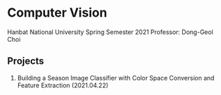 # Computer Vision

Hanbat National University
Spring Semester 2021
Professor: Dong-Geol Choi

## Projects

1. Building a Season Image Classifier with Color Space Conversion and Feature Extraction (2021.04.22)
